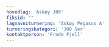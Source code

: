 ```yaml
---
hovedlag: 'Askøy J08'
fiksid: ""
lagnavniturnering: 'Askøy Pegasus A'
turneringskategori: 'J08 5er'
kontaktperson: 'Frode Fjell'
---
```

